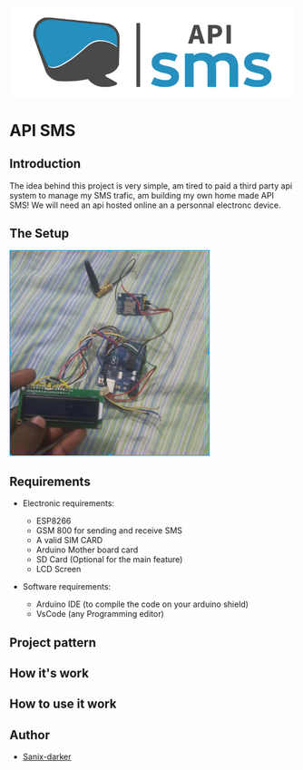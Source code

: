 <center>
   <img src="img/api-sms.png" />
</center>

# API SMS

## Introduction

The idea behind this project is very simple, am tired to paid a third party api system to manage my SMS trafic, am building my own home made API SMS!
We will need an api hosted online an a personnal electronc device.

## The Setup

<img src="img/img.png" />

## Requirements

 - Electronic requirements: 
    - ESP8266
    - GSM 800 for sending and receive SMS
    - A valid SIM CARD
    - Arduino Mother board card
    - SD Card (Optional for the main feature)
    - LCD Screen

 - Software requirements: 
    - Arduino IDE (to compile the code on your arduino shield)
    - VsCode (any Programming editor)

## Project pattern

## How it's work

## How to use it work

## Author

- [Sanix-darker](https://github.com/sanix-darker)